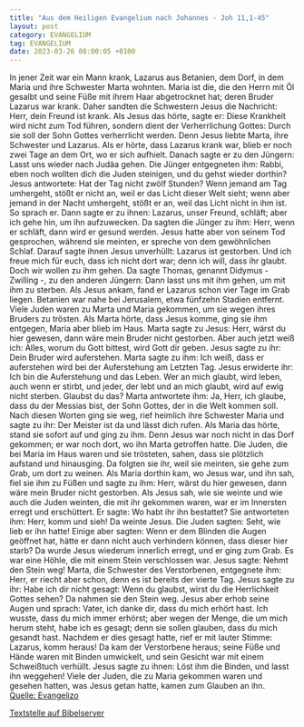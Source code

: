 ```yaml
---
title: "Aus dem Heiligen Evangelium nach Johannes - Joh 11,1-45"
layout: post
category: EVANGELIUM
tag: EVANGELIUM
date: 2023-03-26 08:00:05 +0100
---
```

In jener Zeit war ein Mann krank, Lazarus aus Betanien, dem Dorf, in dem Maria und ihre Schwester Marta wohnten.
Maria ist die, die den Herrn mit Öl gesalbt und seine Füße mit ihrem Haar abgetrocknet hat; deren Bruder Lazarus war krank.
Daher sandten die Schwestern Jesus die Nachricht: Herr, dein Freund ist krank.<!--more-->
Als Jesus das hörte, sagte er: Diese Krankheit wird nicht zum Tod führen, sondern dient der Verherrlichung Gottes: Durch sie soll der Sohn Gottes verherrlicht werden.
Denn Jesus liebte Marta, ihre Schwester und Lazarus.
Als er hörte, dass Lazarus krank war, blieb er noch zwei Tage an dem Ort, wo er sich aufhielt.
Danach sagte er zu den Jüngern: Lasst uns wieder nach Judäa gehen.
Die Jünger entgegneten ihm: Rabbi, eben noch wollten dich die Juden steinigen, und du gehst wieder dorthin?
Jesus antwortete: Hat der Tag nicht zwölf Stunden? Wenn jemand am Tag umhergeht, stößt er nicht an, weil er das Licht dieser Welt sieht;
wenn aber jemand in der Nacht umhergeht, stößt er an, weil das Licht nicht in ihm ist.
So sprach er. Dann sagte er zu ihnen: Lazarus, unser Freund, schläft; aber ich gehe hin, um ihn aufzuwecken.
Da sagten die Jünger zu ihm: Herr, wenn er schläft, dann wird er gesund werden.
Jesus hatte aber von seinem Tod gesprochen, während sie meinten, er spreche von dem gewöhnlichen Schlaf.
Darauf sagte ihnen Jesus unverhüllt: Lazarus ist gestorben.
Und ich freue mich für euch, dass ich nicht dort war; denn ich will, dass ihr glaubt. Doch wir wollen zu ihm gehen.
Da sagte Thomas, genannt Didymus - Zwilling -, zu den anderen Jüngern: Dann lasst uns mit ihm gehen, um mit ihm zu sterben.
Als Jesus ankam, fand er Lazarus schon vier Tage im Grab liegen.
Betanien war nahe bei Jerusalem, etwa fünfzehn Stadien entfernt.
Viele Juden waren zu Marta und Maria gekommen, um sie wegen ihres Bruders zu trösten.
Als Marta hörte, dass Jesus komme, ging sie ihm entgegen, Maria aber blieb im Haus.
Marta sagte zu Jesus: Herr, wärst du hier gewesen, dann wäre mein Bruder nicht gestorben.
Aber auch jetzt weiß ich: Alles, worum du Gott bittest, wird Gott dir geben.
Jesus sagte zu ihr: Dein Bruder wird auferstehen.
Marta sagte zu ihm: Ich weiß, dass er auferstehen wird bei der Auferstehung am Letzten Tag.
Jesus erwiderte ihr: Ich bin die Auferstehung und das Leben. Wer an mich glaubt, wird leben, auch wenn er stirbt,
und jeder, der lebt und an mich glaubt, wird auf ewig nicht sterben. Glaubst du das?
Marta antwortete ihm: Ja, Herr, ich glaube, dass du der Messias bist, der Sohn Gottes, der in die Welt kommen soll.
Nach diesen Worten ging sie weg, rief heimlich ihre Schwester Maria und sagte zu ihr: Der Meister ist da und lässt dich rufen.
Als Maria das hörte, stand sie sofort auf und ging zu ihm.
Denn Jesus war noch nicht in das Dorf gekommen; er war noch dort, wo ihn Marta getroffen hatte.
Die Juden, die bei Maria im Haus waren und sie trösteten, sahen, dass sie plötzlich aufstand und hinausging. Da folgten sie ihr, weil sie meinten, sie gehe zum Grab, um dort zu weinen.
Als Maria dorthin kam, wo Jesus war, und ihn sah, fiel sie ihm zu Füßen und sagte zu ihm: Herr, wärst du hier gewesen, dann wäre mein Bruder nicht gestorben.
Als Jesus sah, wie sie weinte und wie auch die Juden weinten, die mit ihr gekommen waren, war er im Innersten erregt und erschüttert.
Er sagte: Wo habt ihr ihn bestattet? Sie antworteten ihm: Herr, komm und sieh!
Da weinte Jesus.
Die Juden sagten: Seht, wie lieb er ihn hatte!
Einige aber sagten: Wenn er dem Blinden die Augen geöffnet hat, hätte er dann nicht auch verhindern können, dass dieser hier starb?
Da wurde Jesus wiederum innerlich erregt, und er ging zum Grab. Es war eine Höhle, die mit einem Stein verschlossen war.
Jesus sagte: Nehmt den Stein weg! Marta, die Schwester des Verstorbenen, entgegnete ihm: Herr, er riecht aber schon, denn es ist bereits der vierte Tag.
Jesus sagte zu ihr: Habe ich dir nicht gesagt: Wenn du glaubst, wirst du die Herrlichkeit Gottes sehen?
Da nahmen sie den Stein weg. Jesus aber erhob seine Augen und sprach: Vater, ich danke dir, dass du mich erhört hast.
Ich wusste, dass du mich immer erhörst; aber wegen der Menge, die um mich herum steht, habe ich es gesagt; denn sie sollen glauben, dass du mich gesandt hast.
Nachdem er dies gesagt hatte, rief er mit lauter Stimme: Lazarus, komm heraus!
Da kam der Verstorbene heraus; seine Füße und Hände waren mit Binden umwickelt, und sein Gesicht war mit einem Schweißtuch verhüllt. Jesus sagte zu ihnen: Löst ihm die Binden, und lasst ihn weggehen!
Viele der Juden, die zu Maria gekommen waren und gesehen hatten, was Jesus getan hatte, kamen zum Glauben an ihn.<br>
[Quelle: Evangelizo](https://evangeliumtagfuertag.org/DE/gospel)

[Textstelle auf Bibelserver](https://www.bibleserver.com/EU/Johannes11,1-45)

